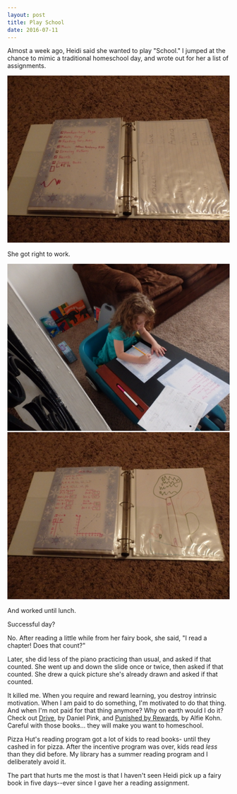 ```yaml
---
layout: post
title: Play School
date: 2016-07-11
---
```


Almost a week ago, Heidi said she wanted to play "School."  I jumped at the chance to mimic a traditional homeschool day, and wrote out for her a list of assignments.

![math page, handwriting page, read fairy book, draw a picture, play the piano, recess, lunch](/post-images/assign.jpg)

She got right to work.

![heidi working at a desk with books nearby](/post-images/play-school.jpg)
![page of math and child drawing](/post-images/page-of-math.jpg)

And worked until lunch.

Successful day?  

No.  After reading a little while from her fairy book, she said, "I read a chapter!  Does that count?"  

Later, she did less of the piano practicing than usual, and asked if that counted.  She went up and down the slide once or twice, then asked if that counted. She drew a quick picture she's already drawn and asked if that counted. 

It killed me.  When you require and reward learning, you destroy intrinsic motivation.  When I am paid to do something, I'm motivated to do that thing.  And when I'm not paid for that thing anymore?  Why on earth would I do it?  Check out [Drive](https://www.amazon.com/Drive-Surprising-Truth-About-Motivates/dp/1594484805), by Daniel Pink, and [Punished by Rewards](https://www.amazon.com/Punished-Rewards-Trouble-Incentive-Praise/dp/0618001816), by Alfie Kohn.  Careful with those books... they will make you want to homeschool.

Pizza Hut's reading program got a lot of kids to read books- until they cashed in for pizza.  After the incentive program was over, kids read _less_ than they did before. My library has a summer reading program and I deliberately avoid it.  

The part that hurts me the most is that I haven't seen Heidi pick up a fairy book in five days--ever since I gave her a reading assignment.  
